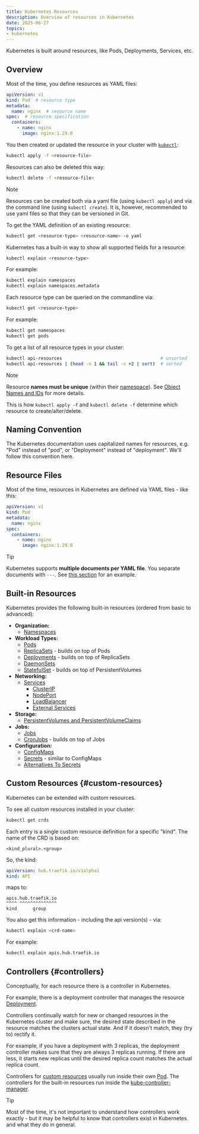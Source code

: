 ```yaml
---
title: Kubernetes Resources
description: Overview of resources in Kubernetes
date: 2025-06-27
topics:
- kubernetes
---
```


Kubernetes is built around resources, like Pods, Deployments, Services, etc.

## Overview

Most of the time, you define resources as YAML files:

```yaml
apiVersion: v1
kind: Pod  # resource type
metadata:
  name: nginx  # resource name
spec:  # resource specification
  containers:
    - name: nginx
      image: nginx:1.29.0
```

You then created or updated the resource in your cluster with [`kubectl`](../kubectl.md):

```sh
kubectl apply -f <resource-file>
```

Resources can also be deleted this way:

```sh
kubectl delete -f <resource-file>
```

> [!NOTE]
> Resources can be created both via a yaml file (using `kubectl apply`) and via the command line (using `kubectl create`). It is, however, recommended to use yaml files so that they can be versioned in Git.

To get the YAML definition of an existing resource:

```sh
kubectl get <resource-type> <resource-name> -o yaml
```

Kubernetes has a built-in way to show all supported fields for a resource:

```sh
kubectl explain <resource-type>
```

For example:

```sh
kubectl explain namespaces
kubectl explain namespaces.metadata
```

Each resource type can be queried on the commandline via:

```sh
kubectl get <resource-type>
```

For example:

```sh
kubectl get namespaces
kubectl get pods
```

To get a list of all resource types in your cluster:

```sh
kubectl api-resources                                     # unsorted
kubectl api-resources | (head -n 1 && tail -n +2 | sort)  # sorted
```

> [!NOTE]
> Resource **names must be unique** (within their [namespace](namespaces.md)). See [Object Names and IDs](https://kubernetes.io/docs/concepts/overview/working-with-objects/names/) for more details.
>
> This is how `kubectl apply -f` and `kubectl delete -f` determine which resource to create/alter/delete.

## Naming Convention

The Kubernetes documentation uses capitalized names for resources, e.g. "Pod" instead of "pod", or "Deployment" instead of "deployment". We'll follow this convention here.

## Resource Files

Most of the time, resources in Kubernetes are defined via YAML files - like this:

```yaml
apiVersion: v1
kind: Pod
metadata:
  name: nginx
spec:
  containers:
    - name: nginx
      image: nginx:1.29.0
```

> [!TIP]
> Kubernetes supports **multiple documents per YAML file**. You separate documents with `---`. See [this section](services-clusterip.md#demo-app) for an example.

## Built-in Resources

Kubernetes provides the following built-in resources (ordered from basic to advanced):

* **Organization:**
  * [Namespaces](namespaces.md)
* **Workload Types:**
  * [Pods](pods.md)
  * [ReplicaSets](replica-sets.md) - builds on top of Pods
  * [Deployments](deployments.md) - builds on top of ReplicaSets
  * [DaemonSets](daemonsets.md)
  * [StatefulSet](daemonsets.md) - builds on top of PersistentVolumes
* **Networking:**
  * [Services](services.md)
    * [ClusterIP](services-clusterip.md)
    * [NodePort](services-nodeport.md)
    * [LoadBalancer](services-loadbalancer.md)
    * [External Services](external-services.md.md)
* **Storage:**
  * [PersistentVolumes and PersistentVolumeClaims](persistent-volumes.md)
* **Jobs:**
  * [Jobs](jobs.md)
  * [CronJobs](cronjobs.md) - builds on top of Jobs
* **Configuration:**
  * [ConfigMaps](configmaps.md)
  * [Secrets](secrets.md) - similar to ConfigMaps
  * [Alternatives To Secrets](secrets-alternatives.md)

## Custom Resources {#custom-resources}

Kubernetes can be extended with custom resources.

To see all custom resources installed in your cluster:

```sh
kubectl get crds
```

Each entry is a single custom resource definition for a specific "kind". The name of the CRD is based on:

```
<kind_plural>.<group>
```

So, the kind:

```yaml
apiVersion: hub.traefik.io/v1alpha1
kind: API
```

maps to:

```
apis.hub.traefik.io
^^^^ ^^^^^^^^^^^^^^
kind      group
```

You also get this information - including the api version(s) - via:

```sh
kubectl explain <crd-name>
```

For example:

```sh
kubectl explain apis.hub.traefik.io
```

## Controllers {#controllers}

Conceptually, for each resource there is a controller in Kubernetes.

For example, there is a deployment controller that manages the resource [Deployment](deployments.md).

Controllers continually watch for new or changed resources in the Kubernetes cluster and make sure, the desired state described in the resource matches the clusters actual state. And if it doesn't match, they (try to) rectify it.

For example, if you have a deployment with 3 replicas, the deployment controller makes sure that they are always 3 replicas running. If there are less, it starts new replicas until the desired replica count matches the actual replica count.

Controllers for [custom resources](#custom-resources) usually run inside their own [Pod](pods). The controllers for the built-in resources run inside the [kube-controller-manager](../kube-controller-manager.md).

> [!TIP]
> Most of the time, it's not important to understand how controllers work exactly - but it may be helpful to know that controllers exist in Kubernetes and what they do in general.
